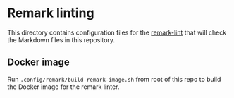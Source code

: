 # Remark linting

This directory contains configuration files for the [remark-lint](https://github.com/remarkjs/remark-lint) that will check the Markdown files in this repository.

## Docker image

Run `.config/remark/build-remark-image.sh` from root of this repo to build the Docker image for the remark linter.

